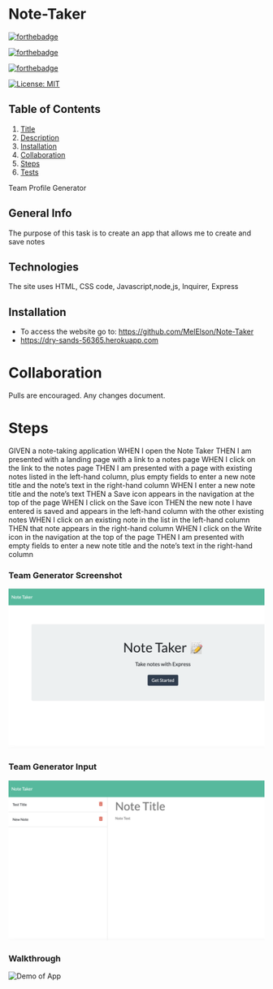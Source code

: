 # Note-Taker

[![forthebadge](https://forthebadge.com/images/badges/uses-html.svg)](https://forthebadge.com)

[![forthebadge](https://forthebadge.com/images/badges/uses-css.svg)](https://forthebadge.com)

[![forthebadge](https://forthebadge.com/images/badges/gluten-free.svg)](https://forthebadge.com)

[![License: MIT](https://img.shields.io/badge/License-MIT-yellow.svg)](https://opensource.org/licenses/MIT)

## Table of Contents
1. [Title](#title)
2. [Description](#Description)
3. [Installation](#Installation)
4. [Collaboration](#Collaboration)
5. [Steps](#Steps)
6. [Tests](#Tests)




Team Profile Generator

## General Info
The purpose of this task is to create an app that allows me to create and save notes
## Technologies 
The site uses HTML, CSS code, Javascript,node,js, Inquirer, Express

## Installation
* To access the website go to: https://github.com/MelElson/Note-Taker
* https://dry-sands-56365.herokuapp.com



# Collaboration 
Pulls are encouraged. Any changes document. 

# Steps
GIVEN a note-taking application
WHEN I open the Note Taker
THEN I am presented with a landing page with a link to a notes page
WHEN I click on the link to the notes page
THEN I am presented with a page with existing notes listed in the left-hand column, plus empty fields to enter a new note title and the note’s text in the right-hand column
WHEN I enter a new note title and the note’s text
THEN a Save icon appears in the navigation at the top of the page
WHEN I click on the Save icon
THEN the new note I have entered is saved and appears in the left-hand column with the other existing notes
WHEN I click on an existing note in the list in the left-hand column
THEN that note appears in the right-hand column
WHEN I click on the Write icon in the navigation at the top of the page
THEN I am presented with empty fields to enter a new note title and the note’s text in the right-hand column

	
    

### Team Generator Screenshot
![Changed HTML](./Assets/screenshotnotetaker.png)

### Team Generator Input
![Changed HTML](./Assets/screenshotaddnote.png)

### Walkthrough
![Demo of App](./images/Walkthrough.gif)


